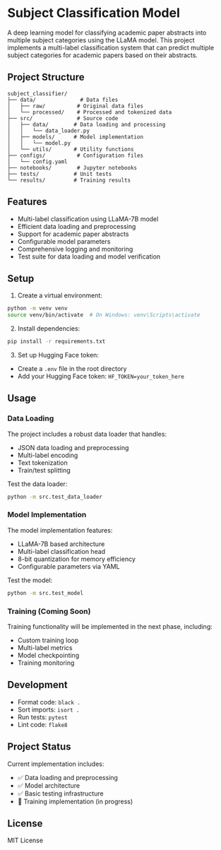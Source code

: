 # Subject Classification Model

A deep learning model for classifying academic paper abstracts into multiple subject categories using the LLaMA model. This project implements a multi-label classification system that can predict multiple subject categories for academic papers based on their abstracts.

## Project Structure

```
subject_classifier/
├── data/              # Data files
│   ├── raw/          # Original data files
│   └── processed/    # Processed and tokenized data
├── src/              # Source code
│   ├── data/        # Data loading and processing
│   │   └── data_loader.py
│   ├── models/      # Model implementation
│   │   └── model.py
│   └── utils/       # Utility functions
├── configs/          # Configuration files
│   └── config.yaml
├── notebooks/        # Jupyter notebooks
├── tests/           # Unit tests
└── results/         # Training results
```

## Features

- Multi-label classification using LLaMA-7B model
- Efficient data loading and preprocessing
- Support for academic paper abstracts
- Configurable model parameters
- Comprehensive logging and monitoring
- Test suite for data loading and model verification

## Setup

1. Create a virtual environment:
```bash
python -m venv venv
source venv/bin/activate  # On Windows: venv\Scripts\activate
```

2. Install dependencies:
```bash
pip install -r requirements.txt
```

3. Set up Hugging Face token:
- Create a `.env` file in the root directory
- Add your Hugging Face token: `HF_TOKEN=your_token_here`

## Usage

### Data Loading

The project includes a robust data loader that handles:
- JSON data loading and preprocessing
- Multi-label encoding
- Text tokenization
- Train/test splitting

Test the data loader:
```bash
python -m src.test_data_loader
```

### Model Implementation

The model implementation features:
- LLaMA-7B based architecture
- Multi-label classification head
- 8-bit quantization for memory efficiency
- Configurable parameters via YAML

Test the model:
```bash
python -m src.test_model
```

### Training (Coming Soon)

Training functionality will be implemented in the next phase, including:
- Custom training loop
- Multi-label metrics
- Model checkpointing
- Training monitoring

## Development

- Format code: `black .`
- Sort imports: `isort .`
- Run tests: `pytest`
- Lint code: `flake8`

## Project Status

Current implementation includes:
- ✅ Data loading and preprocessing
- ✅ Model architecture
- ✅ Basic testing infrastructure
- 🔄 Training implementation (in progress)

## License

MIT License 